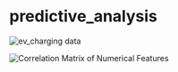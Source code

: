 # predictive_analysis

![ev_charging data](https://github.com/user-attachments/assets/3b392033-af36-483e-b1d0-7540031a2146)

![Correlation Matrix of Numerical Features](https://github.com/user-attachments/assets/b1d63437-317c-4eb6-a8ce-ebbd4f0c5078)
